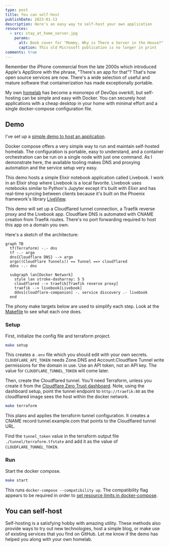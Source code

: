 ```yaml
---
type: post
title: You can self-host
publishDate: 2023-01-13
description: Here's an easy way to self-host your own application
resources:
  - src: stay_at_home_server.jpg
    params:
      alt: Book cover for "Mommy, Why is There a Server in the House?"
      caption: This old Microsoft publication is no longer in print
comments: true
---
```


Remember the iPhone commercial from the late 2000s which introduced Apple's
AppStore with the phrase, "There's an app for that"? That's how open source
services are now. There's a wide selection of useful and mature software that
containerization has made exceptionally portable.

My own [homelab](/homelab) has become a monorepo of DevOps overkill, but
self-hosting can be simple and easy with Docker. You can securely host
applications with a cheap desktop in your home with minimal effort and a single
docker-compose configuration file.

## Demo

I've set up a
[simple demo to host an application](https://github.com/brettinternet/docker-compose-hosted-demo).

Docker compose offers a very simple way to run and maintain self-hosted homelab.
The configuration is portable, easy to understand, and a container orchestration
can be run on a single node with just one command. As I demonstrate here, the
available tooling makes DNS and proxying automation and the service setup very
easy.

This demo hosts a simple Elixir notebook application called Livebook. I work in
an Elixir shop where Livebook is a local favorite. Livebook uses notebooks
similar to Python's Jupyter except it's built with Elixir and has real-time
syncing between clients because it's built on the Phoenix framework's library
[LiveView](https://hexdocs.pm/phoenix_live_view/Phoenix.LiveView.html).

This demo will set up a Cloudflared tunnel connection, a Traefik reverse proxy
and the Livebook app. Cloudflare DNS is automated with CNAME creation from
Traefik routes. There's no port forwarding required to host this app on a domain
you own.

Here's a sketch of the architecture:

```mermaid
graph TB
  tf(Terraform) -.- dns
  tf -.- argo
  dns{Cloudflare DNS} --> argo
  argo((Cloudflare Tunnels)) == Tunnel ==> cloudflared
  ddns -.- dns

  subgraph lan[Docker Network]
    style lan stroke-dasharray: 5 5
    cloudflared --> traefik[Traefik reverse proxy]
    traefik --> livebook[Livebook]
    ddns[cloudflare-companion] -. service discovery .- livebook
  end
```

The phony make targets below are used to simplify each step. Look at the
[Makefile](https://github.com/brettinternet/docker-compose-hosted-demo/blob/main/Makefile)
to see what each one does.

### Setup

First, initialize the config file and terraform project.

```sh
make setup
```

This creates a `.env` file which you should edit with your own secrets.
`CLOUDFLARE_API_TOKEN` needs Zone.DNS and Account.Cloudflare Tunnel write
permissions for the domain in use. Use an API token, not an API key. The value
for `CLOUDFLARE_TUNNEL_TOKEN` will come later.

Then, create the Cloudflared tunnel. You'll need Terraform, unless you create it
from the [Cloudflare Zero Trust dashboard](https://one.dash.cloudflare.com/).
Note, using the dashboard setup, point the tunnel endpoint to
`http://traefik:80` as the cloudflared image sees the host within the docker
network.

```sh
make terraform
```

This plans and applies the terraform tunnel configuration. It creates a CNAME
record tunnel.example.com that points to the Cloudflared tunnel URL.

Find the `tunnel_token` value in the terraform output file
`./tunnel/terraform.tfstate` and add it as the value of
`CLOUDFLARE_TUNNEL_TOKEN`.

### Run

Start the docker compose.

```sh
make start
```

This runs `docker-compose --compatibility up`. The compatibility flag appears to
be required in order to
[set resource limits in docker-compose](https://github.com/docker/compose/issues/4513).

## You can self-host

Self-hosting is a satisfying hobby with amazing utility. These methods also
provide ways to try out new technologies, host a simple blog, or make use of
existing services that you find on GitHub. Let me know if the demo has helped
you along with your own homelab.
